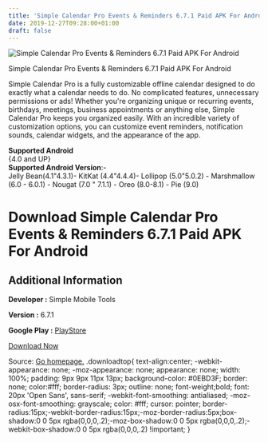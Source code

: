 ```yaml
---
title: 'Simple Calendar Pro Events & Reminders 6.7.1 Paid APK For Android'
date: 2019-12-27T09:28:00+01:00
draft: false
---
```


![Simple Calendar Pro Events & Reminders 6.7.1 Paid APK For Android](https://i0.wp.com/apkhome.net/wp-content/uploads/2019/11/Simple-Calendar-Pro-Events-Reminders-6.7.1-Paid.png "Simple Calendar Pro Events & Reminders 6.7.1 Paid APK For Android")

  

Simple Calendar Pro Events & Reminders 6.7.1 Paid APK For Android

Simple Calendar Pro is a fully customizable offline calendar designed to do exactly what a calendar needs to do. No complicated features, unnecessary permissions or ads! Whether you're organizing unique or recurring events, birthdays, meetings, business appointments or anything else, Simple Calendar Pro keeps you organized easily. With an incredible variety of customization options, you can customize event reminders, notification sounds, calendar widgets, and the appearance of the app.

**Supported Android**  
{4.0 and UP}  
**Supported Android Version**:-  
Jelly Bean(4.1"4.3.1)- KitKat (4.4"4.4.4)- Lollipop (5.0"5.0.2) - Marshmallow (6.0 - 6.0.1) - Nougat (7.0 " 7.1.1) - Oreo (8.0-8.1) - Pie (9.0)

Download Simple Calendar Pro Events & Reminders 6.7.1 Paid APK For Android
==========================================================================

Additional Information
----------------------

**Developer :** Simple Mobile Tools

**Version :** 6.7.1

**Google Play :** [PlayStore](https://play.google.com/store/apps/details?id=com.simplemobiletools.calendar.pro&hl=en)

  

[Download Now](https://store4app.co/post/simple-calendar-pro-events-amp-reminders-6-7-1-paid-apk-for-android_1574173780)

  
Source: [Go homepage.](https://store4app.co/post/simple-calendar-pro-events-amp-reminders-6-7-1-paid-apk-for-android_1574173780) .downloadtop{ text-align:center; -webkit-appearance: none; -moz-appearance: none; appearance: none; width: 100%; padding: 9px 9px 11px 13px; background-color: #0EBD3F; border: none; color:#fff; border-radius: 3px; outline: none; font-weight;bold; font: 20px 'Open Sans', sans-serif; -webkit-font-smoothing: antialiased; -moz-osx-font-smoothing: grayscale; color: #fff; cursor: pointer; border-radius:15px;-webkit-border-radius:15px;-moz-border-radius:5px;box-shadow:0 0 5px rgba(0,0,0,.2);-moz-box-shadow:0 0 5px rgba(0,0,0,.2);-webkit-box-shadow:0 0 5px rgba(0,0,0,.2) !important; }